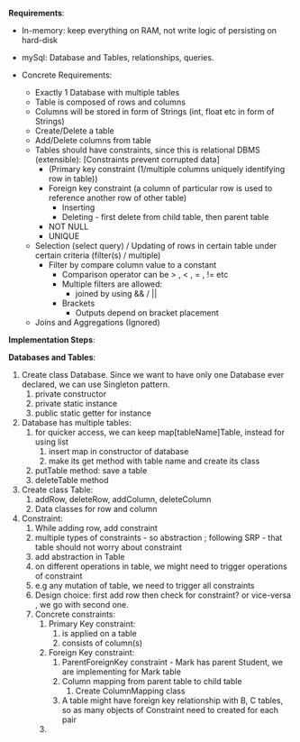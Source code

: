 **Requirements**:
* In-memory: keep everything on RAM, not write logic of persisting on hard-disk
* mySql: Database and Tables, relationships, queries.

* Concrete Requirements:
  * Exactly 1 Database with multiple tables
  * Table is composed of rows and columns
  * Columns will be stored in form of Strings (int, float etc in form of Strings)
  * Create/Delete a table
  * Add/Delete columns from table
  * Tables should have constraints, since this is relational DBMS (extensible): [Constraints prevent corrupted data]
    * (Primary key constraint (1/multiple columns uniquely identifying row in table))
    * Foreign key constraint (a column of particular row is used to reference another row of other table)
      * Inserting
      * Deleting - first delete from child table, then parent table
    * NOT NULL
    * UNIQUE
  * Selection (select query) / Updating of rows in certain table under certain criteria (filter(s) / multiple)
    * Filter by compare column value to a constant
      * Comparison operator can be > , < ,  = ,  != etc
      * Multiple filters are allowed:
        * joined by using && / ||
      * Brackets
        * Outputs depend on bracket placement
  * Joins and Aggregations (Ignored)

**Implementation Steps**:

**Databases and Tables**:
1. Create class Database. Since we want to have only one Database ever declared, we can use Singleton pattern.
   1. private constructor
   2. private static instance
   3. public static getter for instance
2. Database has multiple tables:
   1. for quicker access, we can keep map[tableName]Table, instead for using list
      1. insert map in constructor of database
      2. make its get method with table name and create its class
   2. putTable method: save a table
   3. deleteTable method
3. Create class Table:
   1. addRow, deleteRow, addColumn, deleteColumn
   2. Data classes for row and column
4. Constraint:
   1. While adding row, add constraint
   2. multiple types of constraints - so abstraction ; following SRP - that table should not worry about constraint
   3. add abstraction in Table
   4. on different operations in table, we might need to trigger operations of constraint
   5. e.g any mutation of table, we need to trigger all constraints
   6. Design choice: first add row then check for constraint? or vice-versa , we go with second one.
   7. Concrete constraints:
      1. Primary Key constraint:
         1. is applied on a table
         2. consists of column(s)
      2. Foreign Key constraint:
         1. ParentForeignKey constraint - Mark has parent Student, we are implementing for Mark table
         2. Column mapping from parent table to child table
            1. Create ColumnMapping class
         3. A table might have foreign key relationship with B, C tables, so as many objects of Constraint need to created for each pair
      3. 